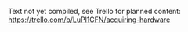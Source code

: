 Text not yet compiled, see Trello for planned content: https://trello.com/b/LuPl1CFN/acquiring-hardware
